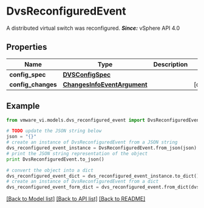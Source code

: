 # DvsReconfiguredEvent

A distributed virtual switch was reconfigured.  ***Since:*** vSphere API 4.0 

## Properties
Name | Type | Description | Notes
------------ | ------------- | ------------- | -------------
**config_spec** | [**DVSConfigSpec**](DVSConfigSpec.md) |  | 
**config_changes** | [**ChangesInfoEventArgument**](ChangesInfoEventArgument.md) |  | [optional] 

## Example

```python
from vmware_vi.models.dvs_reconfigured_event import DvsReconfiguredEvent

# TODO update the JSON string below
json = "{}"
# create an instance of DvsReconfiguredEvent from a JSON string
dvs_reconfigured_event_instance = DvsReconfiguredEvent.from_json(json)
# print the JSON string representation of the object
print DvsReconfiguredEvent.to_json()

# convert the object into a dict
dvs_reconfigured_event_dict = dvs_reconfigured_event_instance.to_dict()
# create an instance of DvsReconfiguredEvent from a dict
dvs_reconfigured_event_form_dict = dvs_reconfigured_event.from_dict(dvs_reconfigured_event_dict)
```
[[Back to Model list]](../README.md#documentation-for-models) [[Back to API list]](../README.md#documentation-for-api-endpoints) [[Back to README]](../README.md)


